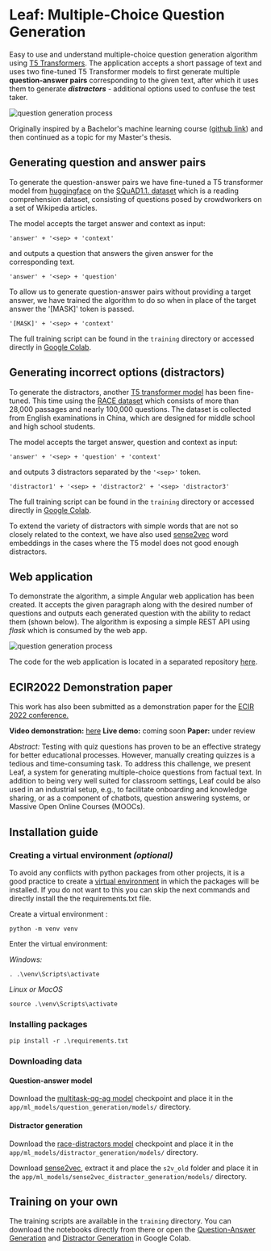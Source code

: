 # Leaf: Multiple-Choice Question Generation

Easy to use and understand multiple-choice question generation algorithm using  [T5 Transformers](https://ai.googleblog.com/2020/02/exploring-transfer-learning-with-t5.html).  The application accepts a short passage of text and uses two fine-tuned T5 Transformer models to first generate multiple **question-answer pairs** corresponding to the given text, after which it uses them to generate ***distractors***  -  additional options used to confuse the test taker.



![question generation process](https://i.ibb.co/fQwPZZv/qg-process.jpg "question generation process")

Originally inspired by a Bachelor's machine learning course ([github link](https://github.com/KristiyanVachev/Question-Generation)) and then continued as a topic for my Master's thesis.

## Generating question and answer pairs
To generate the question-answer pairs we have fine-tuned a T5 transformer model from [huggingface](https://huggingface.co/transformers/model_doc/t5.html) on the [SQuAD1.1. dataset](https://rajpurkar.github.io/SQuAD-explorer/) which is a reading comprehension dataset, consisting of questions posed by crowdworkers on a set of Wikipedia articles.

The model accepts the target answer and context as input:

    'answer' + '<sep> + 'context' 

and outputs a question that answers the given answer for the corresponding text. 

    'answer' + '<sep> + 'question' 


To allow us to generate question-answer pairs without providing a target answer, we have trained the algorithm to do so when in place of the target answer the '[MASK]' token is passed. 

    '[MASK]' + '<sep> + 'context' 

The full training script can be found in the `training` directory or accessed directly in [Google Colab](https://colab.research.google.com/drive/15GAaD-33jw81sugeBFj_Bp9GkbE_N6E1?usp=sharing). 


## Generating incorrect options  (distractors) 
To generate the distractors, another [T5 transformer model](https://huggingface.co/transformers/model_doc/t5.html)   has been fine-tuned. This time using the [RACE dataset](https://huggingface.co/datasets/race) which consists of more than 28,000 passages and nearly 100,000 questions. The dataset is collected from English examinations in China, which are designed for middle school and high school students.

The model accepts the target answer, question and context as input:

    'answer' + '<sep> + 'question' + 'context' 

and outputs 3 distractors separated by the `'<sep>'` token.

    'distractor1' + '<sep> + 'distractor2' + '<sep> 'distractor3' 


The full training script can be found in the `training` directory or accessed directly in [Google Colab](https://colab.research.google.com/drive/1kWZviQVx1BbelWp0rwZX7H3GIPS7_ZrP?usp=sharing). 

To extend the variety of distractors with simple words that are not so closely related to the context, we have also used [sense2vec](https://pypi.org/project/sense2vec/) word embeddings in the cases where the T5 model does not good enough distractors. 


## Web application
To demonstrate the algorithm, a simple Angular web application has been created. It accepts the given paragraph along with the desired number of questions and outputs each generated question with the ability to redact them (shown below). The algorithm is exposing a simple REST API using *flask* which is consumed by the web app.


![question generation process](https://i.ibb.co/WFJjCgH/1-edited-fullscreen.png "Web application ")

The code for the web application is located in a separated repository [here](https://github.com/KristiyanVachev/QGT-FrontEnd). 


## ECIR2022 Demonstration paper
This work has also been submitted as a demonstration paper for the [ECIR 2022 conference.](https://ecir2022.org/) 

**Video demonstration:** [here](https://www.youtube.com/watch?v=tpxl-UnfmQc)
**Live demo:** coming soon
**Paper:** under review

*Abstract:*
Testing with quiz questions has proven to be an effective strategy for better educational processes. However, manually creating quizzes is a tedious and time-consuming task.  To address this challenge, we present Leaf, a system for generating multiple-choice questions from factual text. In addition to being very well suited for classroom settings, Leaf could be also used in an industrial setup, e.g., to facilitate onboarding and knowledge sharing, or as a component of chatbots, question answering systems, or Massive Open Online Courses (MOOCs).

## Installation guide

### Creating a virtual environment *(optional)*
To avoid any conflicts with python packages from other projects, it is a good practice to create a [virtual environment](https://docs.python.org/3/library/venv.html) in which the packages will be installed. If you do not want to this you can skip the next commands and directly install the the requirements.txt file. 

Create a virtual environment :

    python -m venv venv

Enter the virtual environment:

*Windows:*

    . .\venv\Scripts\activate

*Linux or MacOS*

    source .\venv\Scripts\activate

### Installing packages

    pip install -r .\requirements.txt 

### Downloading data

#### Question-answer model
Download the [multitask-qg-ag model](https://drive.google.com/file/d/1-vqF9olcYOT1hk4HgNSYEdRORq-OD5CF/view?usp=sharing) checkpoint and place it in the  `app/ml_models/question_generation/models/` directory.

#### Distractor generation 
Download the [race-distractors model](https://drive.google.com/file/d/1jKdcbc_cPkOnjhDoX4jMjljMkboF-5Jv/view?usp=sharing) checkpoint and place it in the  `app/ml_models/distractor_generation/models/` directory.

Download [sense2vec](https://github.com/explosion/sense2vec/releases/download/v1.0.0/s2v_reddit_2015_md.tar.gz), extract it and place the `s2v_old`  folder  and place it in the `app/ml_models/sense2vec_distractor_generation/models/` directory.

## Training on your own
The training scripts are available in the `training` directory.  You can download the notebooks directly from there or open the  [Question-Answer Generation](https://colab.research.google.com/drive/15GAaD-33jw81sugeBFj_Bp9GkbE_N6E1?usp=sharing) and [Distractor Generation](https://colab.research.google.com/drive/1kWZviQVx1BbelWp0rwZX7H3GIPS7_ZrP?usp=sharing) in Google Colab. 

